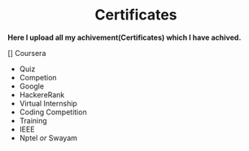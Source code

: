 <h1 align=center><b>Certificates</b></h1>
  
<p><b>Here I upload all my achivement(Certificates) which I have achived.</b></p>


[] Coursera
- Quiz
- Competion
- Google
- HackereRank 
- Virtual Internship
- Coding Competition
- Training
- IEEE
- Nptel *or* Swayam

